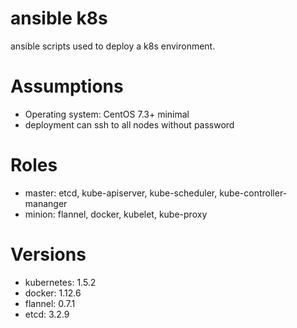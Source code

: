 ansible k8s
===========

ansible scripts used to deploy a k8s environment.

# Assumptions
  * Operating system: CentOS 7.3+ minimal
  * deployment can ssh to all nodes without password

# Roles
  * master: etcd, kube-apiserver, kube-scheduler, kube-controller-mananger
  * minion: flannel, docker, kubelet, kube-proxy

# Versions
  * kubernetes: 1.5.2
  * docker: 1.12.6
  * flannel: 0.7.1
  * etcd: 3.2.9
